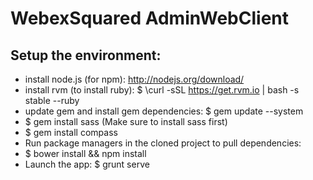 WebexSquared AdminWebClient 
===========================

Setup the environment:
---------------------

* install node.js (for npm): http://nodejs.org/download/
* install rvm (to install ruby): $ \curl -sSL https://get.rvm.io | bash -s stable --ruby
* update gem and install gem dependencies: $ gem update --system 
* $ gem install sass (Make sure to install sass first)
* $ gem install compass
* Run package managers in the cloned project to pull dependencies: 
* $ bower install && npm install 
* Launch the app: $ grunt serve 
